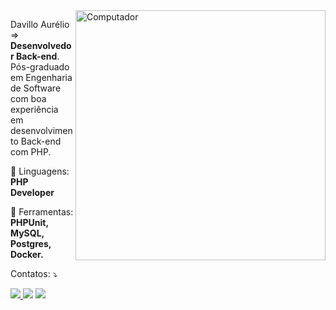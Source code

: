 <img src="https://raw.githubusercontent.com/MicaelliMedeiros/micaellimedeiros/master/image/computer-illustration.png" min-width="400px" max-width="400px" width="400px" align="right" alt="Computador">

<p align="left"> 
  Davillo Aurélio => <strong>Desenvolvedor Back-end</strong>.<br>
  Pós-graduado em Engenharia de Software com boa experiência em desenvolvimento Back-end com PHP.
</p>

<p align="left">
  🦄 Linguagens: <strong>PHP Developer</strong>
</p>

<p align="left">
  💼 Ferramentas: <strong>PHPUnit, MySQL, Postgres, Docker.</strong>
</p>

<p align="left">
     Contatos: ⤵️
</p>

<p align="left">
  <a href="mailto:davillo.dev@gmail.com?subject=Ola" target="_blank" alt="Gmail">
  <img src="https://img.shields.io/badge/-Gmail-FF0000?style=flat-square&labelColor=FF0000&logo=gmail&logoColor=white&link="/>
  </a>

  <a href="https://www.linkedin.com/in/davilloaurelio/" alt="Linkedin">
  <img src="https://img.shields.io/badge/-Linkedin-0e76a8?style=flat-square&logo=Linkedin&logoColor=white&link="/></a>

  <a href="https://api.whatsapp.com/send?phone=5588997334847" alt="WhatsApp">
  <img src="https://img.shields.io/badge/-WhatsApp-25d366?style=flat-square&labelColor=25d366&logo=whatsapp&logoColor=white&link=API-DO-SEU-WHATSAPP"/></a>

</p>  
